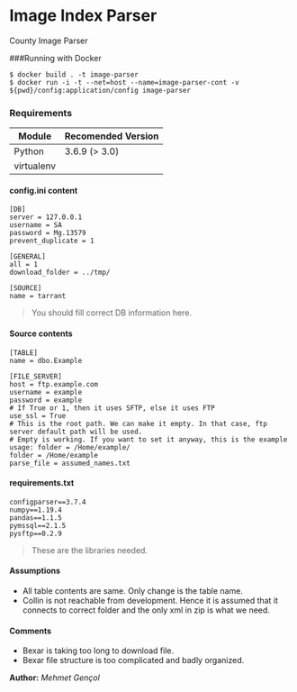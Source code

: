 # Image Index Parser

County Image Parser

###Running with Docker

```
$ docker build . -t image-parser
$ docker run -i -t --net=host --name=image-parser-cont -v ${pwd}/config:application/config image-parser
```


### Requirements

| Module | Recomended Version |
| ------ | ------ |
| Python | 3.6.9 (> 3.0) |
| virtualenv |  |


#### config.ini content
```
[DB]
server = 127.0.0.1
username = SA
password = Mg.13579
prevent_duplicate = 1

[GENERAL]
all = 1
download_folder = ../tmp/

[SOURCE]
name = tarrant
```
> You should fill correct DB information here.

#### Source contents
```
[TABLE]
name = dbo.Example

[FILE_SERVER]
host = ftp.example.com
username = example
password = example
# If True or 1, then it uses SFTP, else it uses FTP
use_ssl = True
# This is the root path. We can make it empty. In that case, ftp server default path will be used.
# Empty is working. If you want to set it anyway, this is the example usage: folder = /Home/example/
folder = /Home/example
parse_file = assumed_names.txt
```


#### requirements.txt

```
configparser==3.7.4
numpy==1.19.4
pandas==1.1.5
pymssql==2.1.5
pysftp==0.2.9
```

> These are the libraries needed.

#### Assumptions
- All table contents are same. Only change is the table name.
- Collin is not reachable from development. Hence it is assumed that it connects to correct folder and the only xml in zip is what we need. 

#### Comments
- Bexar is taking too long to download file.
- Bexar file structure is too complicated and badly organized.


**Author:** *Mehmet Gençol*